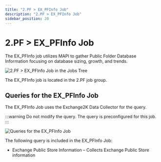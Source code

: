 ```yaml
---
title: "2.PF > EX_PFInfo Job"
description: "2.PF > EX_PFInfo Job"
sidebar_position: 20
---
```


# 2.PF > EX_PFInfo Job

The EX_PFInfo job utilizes MAPI to gather Public Folder Database Information focusing on database
sizing, growth, and trends.

![2.PF > EX_PFInfo Job in the Jobs Tree](/img/product_docs/accessanalyzer/11.6/solutions/exchange/databases/collection/pfjobstree.webp)

The EX_PFInfo job is located in the 2.PF job group.

## Queries for the EX_PFInfo Job

The EX_PFInfo Job uses the Exchange2K Data Collector for the query.

:::warning
Do not modify the query. The query is preconfigured for this job.
:::


![Queries for the EX_PFInfo Job](/img/product_docs/accessanalyzer/11.6/solutions/exchange/databases/collection/pfinfoquery.webp)

The following query is included in the EX_PFInfo Job:

- Exchange Public Store Information – Collects Exchange Public Store information
